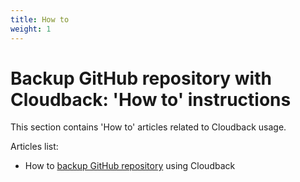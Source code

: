 ```yaml
---
title: How to
weight: 1
---
```


# Backup GitHub repository with Cloudback: 'How to' instructions

This section contains 'How to' articles related to Cloudback usage. 

Articles list:

 - How to [backup GitHub repository](https://docs.cloudback.it/how-to/how-to-backup-GitHub-repository/) using Cloudback